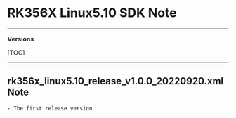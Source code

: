 # RK356X Linux5.10 SDK Note

---

**Versions**

[TOC]

---

## rk356x_linux5.10_release_v1.0.0_20220920.xml Note

```
- The first release version
```
